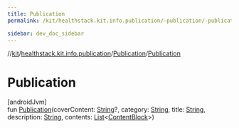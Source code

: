 ```yaml
---
title: Publication
permalink: /kit/healthstack.kit.info.publication/-publication/-publication.html

sidebar: dev_doc_sidebar
---
```

//[kit](../../../kit.html)/[healthstack.kit.info.publication](../index.html)/[Publication](index.html)/[Publication](-publication.html)



# Publication



[androidJvm]\
fun [Publication](-publication.html)(coverContent: [String](https://kotlinlang.org/api/latest/jvm/stdlib/kotlin/-string/index.html)?, category: [String](https://kotlinlang.org/api/latest/jvm/stdlib/kotlin/-string/index.html), title: [String](https://kotlinlang.org/api/latest/jvm/stdlib/kotlin/-string/index.html), description: [String](https://kotlinlang.org/api/latest/jvm/stdlib/kotlin/-string/index.html), contents: [List](https://kotlinlang.org/api/latest/jvm/stdlib/kotlin.collections/-list/index.html)&lt;[ContentBlock](../../healthstack.kit.info.publication.content/-content-block/index.html)&gt;)




